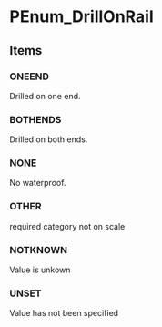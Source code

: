 # PEnum_DrillOnRail

## Items

### ONEEND
Drilled on one end.

### BOTHENDS
Drilled on both ends.

### NONE
No waterproof.

### OTHER
required category not on scale

### NOTKNOWN
Value is unkown

### UNSET
Value has not been specified
